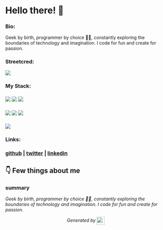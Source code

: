 
# Hello there! 👋


### Bio:

Geek by birth, programmer by choice  👩‍💻, constantly exploring the boundaries of technology and imagination. I code for fun and create for passion.
            

### Streetcred:

<a href="https://www.tublian.com/profile/DON2604?ss=true"><img src="https://t74hnvwwsd.execute-api.us-east-1.amazonaws.com/dev/ft/profile/streetcred/badge/DON2604?type=with_score"></a>

### My Stack:

### <img src="https://t74hnvwwsd.execute-api.us-east-1.amazonaws.com/dev/ft/profile/streetcred/github/tag/Data%20Science"/> <img src="https://t74hnvwwsd.execute-api.us-east-1.amazonaws.com/dev/ft/profile/streetcred/github/tag/Data%20Engineering"/> <img src="https://t74hnvwwsd.execute-api.us-east-1.amazonaws.com/dev/ft/profile/streetcred/github/tag/Python"/>

### <img src="https://t74hnvwwsd.execute-api.us-east-1.amazonaws.com/dev/ft/profile/streetcred/github/tag/MLOps"/> <img src="https://t74hnvwwsd.execute-api.us-east-1.amazonaws.com/dev/ft/profile/streetcred/github/tag/JavaScript"/> <img src="https://t74hnvwwsd.execute-api.us-east-1.amazonaws.com/dev/ft/profile/streetcred/github/tag/Frontend"/>

### <img src="https://t74hnvwwsd.execute-api.us-east-1.amazonaws.com/dev/ft/profile/streetcred/github/tag/Backend"/>

### Links:

### <a href="https://www.github.com/DON2604">github</a> | <a href="https://www.twitter.com/Mrinmay32823501">twitter</a> | <a href="">linkedin</a>

## 👇 Few things about me


<div>

            

### summary
*Geek by birth, programmer by choice  👩‍💻, constantly exploring the boundaries of technology and imagination. I code for fun and create for passion.*

            
</div>




<p align="center">
<i>Generated by <a href="https://www.tublian.com/"><img src="https://tublian-newsletter-assets.s3.amazonaws.com/just-logo.png" width="25" style="vertical-align: middle"/></i>
</p>
